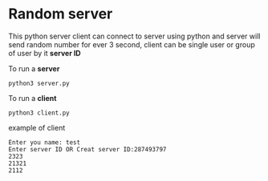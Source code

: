 # Random server
This python server client can connect to server using python and server will send random number for ever 3 second, client can be single user or group of user by it <b>server ID</b>

To run a <b>server</b>
~~~~
python3 server.py
~~~~
To run a <b>client</b>
~~~~
python3 client.py
~~~~

example of client
~~~~
Enter you name: test
Enter server ID OR Creat server ID:287493797
2323
21321
2112
~~~~
